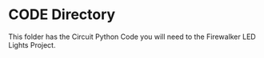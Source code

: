 # CODE Directory

This folder has the Circuit Python Code you will need to the Firewalker LED Lights Project.
